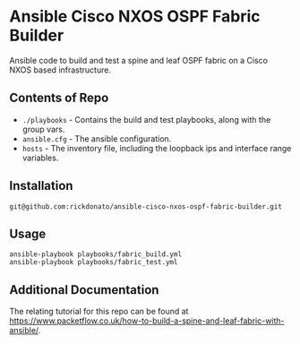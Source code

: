# Ansible Cisco NXOS OSPF Fabric Builder 

Ansible code to build and test a spine and leaf OSPF fabric on a Cisco NXOS based infrastructure.

## Contents of Repo
* `./playbooks` - Contains the build and test playbooks, along with the group vars.
* `ansible.cfg` - The ansible configuration.
* `hosts` - The inventory file, including the loopback ips and interface range variables.

## Installation
```
git@github.com:rickdonato/ansible-cisco-nxos-ospf-fabric-builder.git
```

## Usage
```
ansible-playbook playbooks/fabric_build.yml
ansible-playbook playbooks/fabric_test.yml
```

## Additional Documentation
The relating tutorial for this repo can be found at https://www.packetflow.co.uk/how-to-build-a-spine-and-leaf-fabric-with-ansible/.
